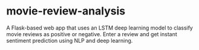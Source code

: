 # movie-review-analysis
A Flask-based web app that uses an LSTM deep learning model to classify movie reviews as positive or negative. Enter a review and get instant sentiment prediction using NLP and deep learning.
